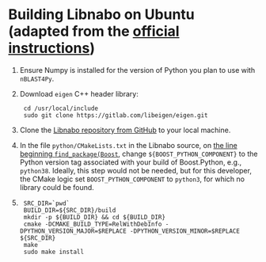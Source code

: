# Building Libnabo on Ubuntu (adapted from the [official instructions](https://github.com/ethz-asl/libnabo#quick-compilation-and-installation-under-unix))
1. Ensure Numpy is installed for the version of Python you plan to use with `nBLAST4Py`.
2. Download `eigen` C++ header library:

        cd /usr/local/include
        sudo git clone https://gitlab.com/libeigen/eigen.git
3. Clone the [Libnabo repository from GitHub](https://github.com/ethz-asl/libnabo#download) to your local machine.
4. In the file `python/CMakeLists.txt` in the Libnabo source, on [the line beginning `find_package(Boost`](https://github.com/ethz-asl/libnabo/blob/d4f45e2b2f9b811344cd5002346b9fb52ac2520e/python/CMakeLists.txt#L46), change `${BOOST_PYTHON_COMPONENT}` to the Python version tag associated with your build of Boost.Python, e.g., `python38`. Ideally, this step would not be needed, but for this developer, the CMake logic set `BOOST_PYTHON_COMPONENT` to `python3`, for which no library could be found.
5.
        SRC_DIR=`pwd`
        BUILD_DIR=${SRC_DIR}/build
        mkdir -p ${BUILD_DIR} && cd ${BUILD_DIR}
        cmake -DCMAKE_BUILD_TYPE=RelWithDebInfo -DPYTHON_VERSION_MAJOR=$REPLACE -DPYTHON_VERSION_MINOR=$REPLACE ${SRC_DIR}
        make
        sudo make install

